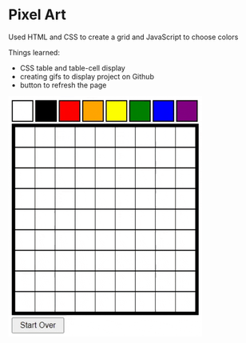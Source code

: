# Pixel Art

Used HTML and CSS to create a grid and JavaScript to choose colors

Things learned:
- CSS table and table-cell display
- creating gifs to display project on Github
- button to refresh the page

![Gif with screenshots of pixel art project](/screenshots/pixel-art-gif.gif)
